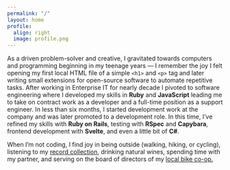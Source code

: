 ```yaml
---
permalink: "/"
layout: home
profile:
  align: right
  image: profile.png
---
```


As a driven problem-solver and creative, I gravitated towards computers and programming beginning in my teenage years — I remember the joy I felt opening my first local HTML file of a simple `<h1>` and `<p>` tag and later writing small extensions for open-source software to automate repetitive tasks. After working in Enterprise IT for nearly decade I pivoted to software engineering where I developed my skills in **Ruby** and **JavaScript** leading me to take on contract work as a developer and a full-time position as a support engineer. In less than six months, I started development work at the company and was later promoted to a development role. In this time, I’ve refined my skills with **Ruby on Rails**, testing with **RSpec** and **Capybara**, frontend development with **Svelte**, and even a little bit of **C#**.

When I’m not coding, I find joy in being outside (walking, hiking, or cycling), listening to my [record collection](https://www.discogs.com/user/whatnotery), drinking natural wines, spending time with my partner, and serving on the board of directors of my [local bike co-op.](https://www.thebrokespoke.org/)
